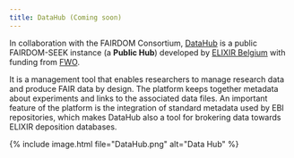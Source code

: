 ```yaml
---
title: DataHub (Coming soon)
---
```


In collaboration with the FAIRDOM Consortium, [DataHub](https://datahub.elixir-belgium.org) is a public FAIRDOM-SEEK instance (a **Public Hub**) developed by [ELIXIR Belgium](https://www.elixir-belgium.org/) with funding from [FWO](https://www.fwo.be/). 

It is a management tool that enables researchers to manage research data and produce FAIR data by design. The platform keeps together metadata about experiments 
and links to the associated data files. An important feature of the platform is the integration of standard metadata used by EBI repositories, which makes DataHub also a tool for brokering data towards ELIXIR deposition databases.

{% include image.html file="DataHub.png" alt="Data Hub" %}
